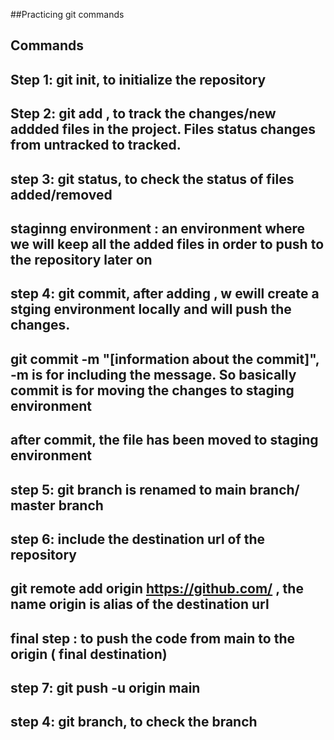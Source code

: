 ##Practicing git commands

## Commands

## Step 1: git init, to initialize the repository

## Step 2: git add , to track the changes/new addded files in the project. Files status changes from untracked to tracked.

## step 3: git status, to check the status of files added/removed

## staginng environment : an environment where we will keep all the added files in order to push to the repository later on

## step 4: git commit, after adding , w ewill create a stging environment locally and will push the changes.

## git commit -m "[information about the commit]", -m is for including the message. So basically commit is for moving the changes to staging environment

## after commit, the file has been moved to staging environment

## step 5: git branch is renamed to main branch/ master branch

## step 6: include the destination url of the repository

## git remote add origin https://github.com/ , the name origin is alias of the destination url

## final step : to push the code from main to the origin ( final destination)

## step 7: git push -u origin main

## step 4: git branch, to check the branch
